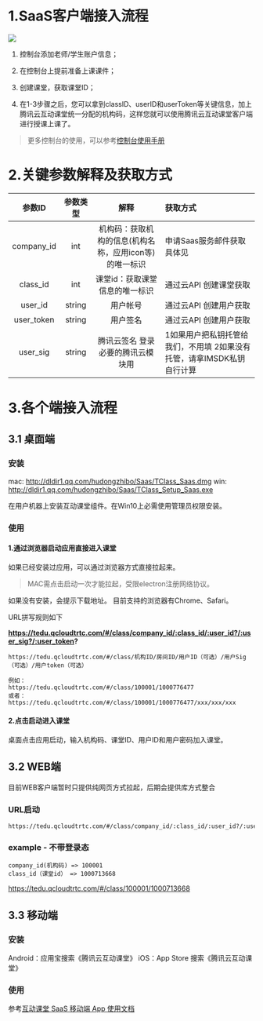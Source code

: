 # 1.SaaS客户端接入流程

![](https://main.qcloudimg.com/raw/6bc87cb24381be162af59ece11c991af.png)

1. 控制台添加老师/学生账户信息；

2. 在控制台上提前准备上课课件；

3. 创建课堂，获取课堂ID；

4. 在1-3步骤之后，您可以拿到classID、userID和userToken等关键信息，加上腾讯云互动课堂统一分配的机构码，这样您就可以使用腾讯云互动课堂客户端进行授课上课了。


> 更多控制台的使用，可以参考[控制台使用手册]()


# 2.关键参数解释及获取方式

参数ID|参数类型|解释|获取方式
:--:|:--:|:--:|:--
company_id|int|机构码：获取机构的信息(机构名称，应用icon等)的唯一标识|申请Saas服务邮件获取 具体见
class_id|int|课堂id：获取课堂信息的唯一标识|通过云API 创建课堂获取
user_id|string|用户帐号|通过云API 创建用户获取
user_token|string|用户签名|通过云API 创建用户获取
user_sig|string|腾讯云签名 登录必要的腾讯云模块用|1如果用户把私钥托管给我们，不用填 2如果没有托管，请拿IMSDK私钥自行计算

# 3.各个端接入流程

## 3.1 桌面端
<div id="electron_location"></div>


###  安装
mac: http://dldir1.qq.com/hudongzhibo/Saas/TClass_Saas.dmg
win: http://dldir1.qq.com/hudongzhibo/Saas/TClass_Setup_Saas.exe

 在用户机器上安装互动课堂组件。在Win10上必需使用管理员权限安装。

###  使用
####  1.通过浏览器启动应用直接进入课堂 


 如果已经安装过应用，可以通过浏览器方式直接拉起来。
 
> MAC需点击启动一次才能拉起，受限electron注册网络协议。

如果没有安装，会提示下载地址。 
目前支持的浏览器有Chrome、Safari。

URL拼写规则如下 

 **https://tedu.qcloudtrtc.com/#/class/company_id/:class_id/:user_id?/:user_sig?/:user_token?**
 
```
https://tedu.qcloudtrtc.com/#/class/机构ID/房间ID/用户ID（可选）/用户Sig（可选）/用户token（可选） 

例如：
https://tedu.qcloudtrtc.com/#/class/100001/1000776477
或者：
https://tedu.qcloudtrtc.com/#/class/100001/1000776477/xxx/xxx/xxx

```


#### 2.点击启动进入课堂

  桌面点击应用启动，输入机构码、课堂ID、用户ID和用户密码加入课堂。


## 3.2 WEB端
<span id="web_location"></span>

目前WEB客户端暂时只提供纯网页方式拉起，后期会提供库方式整合

###  URL启动

```
https://tedu.qcloudtrtc.com/#/class/company_id/:class_id/:user_id?/:user_sig?/:user_token?
```

### example - 不带登录态
```
company_id(机构码) => 100001
class_id（课堂id） => 1000713668
```

https://tedu.qcloudtrtc.com/#/class/100001/1000713668


## 3.3 移动端

### 安装

Android：应用宝搜索《腾讯云互动课堂》
iOS：App Store 搜索《腾讯云互动课堂》

### 使用

参考[互动课堂 SaaS 移动端 App 使用文档](#Android_location)
